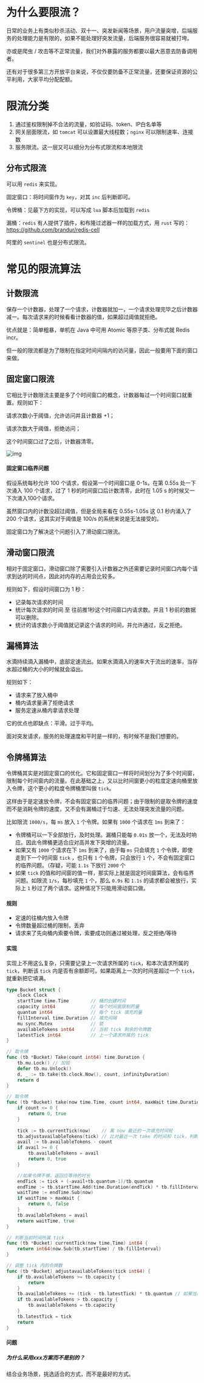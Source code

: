 # 为什么要限流？

日常的业务上有类似秒杀活动、双十一、突发新闻等场景，用户流量突增，后端服务的处理能力是有限的，如果不能处理好突发流量，后端服务很容易就被打垮。

亦或是爬虫 / 攻击等不正常流量，我们对外暴露的服务都要以最大恶意去防备调用者。

还有对于很多第三方开放平台来说，不仅仅要防备不正常流量，还要保证资源的公平利用，大家平均分配配额。





# 限流分类

1. 通过鉴权限制掉不合法的流量，如验证码、token、IP白名单等
2. 网关层面限流，如 `tomcat` 可以设置最大线程数；`nginx` 可以限制速率、连接数
3. 服务限流。这一层又可以细分为分布式限流和本地限流



## 分布式限流

可以用 `redis` 来实现。

固定窗口：将时间窗作为 `key`，对其 `inc` 后判断即可。

令牌桶：见最下方的实现，可以写成 `lua` 脚本后加载到 `redis`

漏桶：`redis` 有人提供了插件，和布隆过滤器一样的加载方式，用 `rust` 写的：https://github.com/brandur/redis-cell

阿里的 `sentinel` 也是分布式限流。





# 常见的限流算法



## 计数限流

保存一个计数器，处理了一个请求，计数器就加一，一个请求处理完毕之后计数器减一。每次请求来的时候看看计数器的值，如果超过阈值就拒绝。

优点就是：简单粗暴，单机在 Java 中可用 Atomic 等原子类、分布式就 Redis incr。

但一般的限流都是为了限制在指定时间间隔内的访问量，因此一般要用下面的窗口来做。





## 固定窗口限流

它相比于计数限流主要是多了个时间窗口的概念，计数器每过一个时间窗口就重置。规则如下：

请求次数小于阈值，允许访问并且计数器 +1；

请求次数大于阈值，拒绝访问；

这个时间窗口过了之后，计数器清零。

![img](assets/5e5160346bc5ec9d7437aede368d4188.png)



#### 固定窗口临界问题

假设系统每秒允许 100 个请求，假设第一个时间窗口是 0-1s，在第 0.55s 处一下次涌入 100 个请求，过了 1 秒的时间窗口后计数清零，此时在 1.05 s 的时候又一下次涌入100个请求。

虽然窗口内的计数没超过阈值，但是全局来看在 0.55s-1.05s 这 0.1 秒内涌入了 200 个请求，这其实对于阈值是 100/s 的系统来说是无法接受的。

固定窗口为了解决这个问题引入了滑动窗口限流。





## 滑动窗口限流

相对于固定窗口，滑动窗口除了需要引入计数器之外还需要记录时间窗口内每个请求到达的时间点，因此对内存的占用会比较多。

规则如下，假设时间窗口为 1 秒：

- 记录每次请求的时间
- 统计每次请求的时间 至 往前推1秒这个时间窗口内请求数。并且 1 秒前的数据可以删除。
- 统计的请求数小于阈值就记录这个请求的时间，并允许通过，反之拒绝。





## 漏桶算法

水滴持续滴入漏桶中，底部定速流出。如果水滴滴入的速率大于流出的速率，当存水超过桶的大小的时候就会溢出。

规则如下：

- 请求来了放入桶中
- 桶内请求量满了拒绝请求
- 服务定速从桶内拿请求处理

它的优点也即缺点：平滑。过于平均。

面对突发请求，服务的处理速度和平时是一样的，有时候不是我们想要的。





## 令牌桶算法

令牌桶其实是对固定窗口的优化。它和固定窗口一样将时间划分为了多个时间窗，限制每个时间窗内的流量。在此基础之上，又以比时间窗更小的粒度定速向桶里放入令牌，这个更小的粒度令牌桶里叫做 `tick`。

这样由于是定速放令牌，不会有固定窗口的临界问题；由于限制的是取令牌的速度而不是消耗令牌的速度，又不会有漏桶过于匀速、无法处理突发流量的问题。

比如限流 `1000/s`，每 `ms` 放入 `1` 个令牌。如果有 `1000` 个请求在 `1ms` 到来了：

- 令牌桶可以一下全部放行，及时处理。漏桶只能每 `0.01s` 放一个，无法及时响应。因此令牌桶更适合应对高并发下突增的流量。
- 如果又有 `1000` 个请求在下 `1ms` 到来了，由于每 `ms` 只会填充 `1` 个令牌，即使走到下一个时间窗 `tick` ，也只有 `1` 个令牌，只会放行 `1` 个，不会有固定窗口的临界问题。（存疑，可能 `1.1s` 下放行 `2000` 个
- 如果 `tick` 的值和时间窗的值一样，那实际上就是固定时间窗算法，会有临界问题。如限流 `1/s`，每秒填充 `1` 个，那么 `0.9s` 和 `1.1s` 的请求都会被放行，实际上 `1` 秒过了两个请求。这种情况下只能用滑动窗口做。



#### 规则

- 定速的往桶内放入令牌
- 令牌数量超过桶的限制，丢弃
- 请求来了先向桶内索要令牌，索要成功则通过被处理，反之拒绝/等待



#### 实现

实现上不用这么复杂，只需要记录上一次请求所属的 `tick`，和本次请求所属的 `tick`，判断该 `tick` 内是否有余额即可。如果距离上一次的时间差超过一个 `tick`，就重新把它填满。

```go
type Bucket struct {
	clock Clock
	startTime time.Time        // 桶的创建时间
	capacity int64             // 每个时间窗限制的量
	quantum int64              // 每个 tick 填充的量
	fillInterval time.Duration // 填充间隔
	mu sync.Mutex              // 锁
	availableTokens int64      // 当前 tick 剩余的令牌数
	latestTick int64           // 上一个请求所属的 tick 
}

// 取令牌
func (tb *Bucket) Take(count int64) time.Duration {
	tb.mu.Lock() // 加锁
	defer tb.mu.Unlock()
	d, _ := tb.take(tb.clock.Now(), count, infinityDuration)
	return d
}

// 取令牌
func (tb *Bucket) take(now time.Time, count int64, maxWait time.Duration) (time.Duration, bool) {
	if count <= 0 {
		return 0, true
	}
    
	tick := tb.currentTick(now)    // 离 now 最近的一次填充时间轮
	tb.adjustavailableTokens(tick) // 比对最近一次 take 的时间和 tick，判断应该填充多少令牌
	avail := tb.availableTokens - count
	if avail >= 0 {
		tb.availableTokens = avail
		return 0, true
	}

    //如果令牌不够，返回应等待的时长
	endTick := tick + (-avail+tb.quantum-1)/tb.quantum
	endTime := tb.startTime.Add(time.Duration(endTick) * tb.fillInterval)
	waitTime := endTime.Sub(now)
	if waitTime > maxWait {
		return 0, false
	}
	tb.availableTokens = avail
	return waitTime, true
}

// 判断当前时间所属 tick
func (tb *Bucket) currentTick(now time.Time) int64 {
	return int64(now.Sub(tb.startTime) / tb.fillInterval)
}

// 调整 tick 内的令牌数
func (tb *Bucket) adjustavailableTokens(tick int64) {
	if tb.availableTokens >= tb.capacity {
		return
	}
	tb.availableTokens += (tick - tb.latestTick) * tb.quantum // 如果当前 tick > 上一次 tick，就将令牌桶填满
	if tb.availableTokens > tb.capacity {
		tb.availableTokens = tb.capacity
	}
	tb.latestTick = tick
	return
}
```



#### 问题

##### 为什么采用xxx方案而不是别的？

结合业务场景，挑选适合的方式，而不是最好的方式。